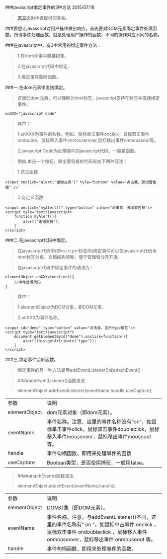 ###javascript绑定事件的3种方法 2015/07/16

>[原文](http://www.itxueyuan.org/view/6338.html)感谢作者提供的答案。

###要想让javascript对用户操作做出响应，首先要对DOM元素绑定事件处理函数。所谓事件处理函数，就是处理用户操作的函数，不同的操作对应不同的名称。

###在javascript中，有3中常用的绑定事件方法：
>1.在dom元素中直接绑定。

>2.在javascript代码中绑定。

>3.绑定事件监听函数。

###一.在dom元素中直接绑定。
>这里的dom元素，可以理解为html标签，javascript支持在标签中直接绑定事件。
    
    onXXX="javascript Code"

>其中：

>1.onXXX为事件的名称。例如，鼠标单击事件onclick，鼠标双击事件ondouble，鼠标移入事件onmouserover,鼠标移出事件onmouseout等。

>2.javascript Code为处理事件的javascript代码，一般是函数。

>例如,单击一个按钮，弹出警告框的代码有如下两种写法：

>1.原生函数

    <input onclick="alert('谢谢支持')" tyle="buttom" value="点击我，弹出警告框" />`

>2.自定义函数

    <input onclick="myAlert()" type="button" value="点击我，弹出警告框"/>
    <script tyle="text/javascript>
        function myAlert(){
            alert("谢谢支持");
        }
    </script>
###二.在javascript代码中绑定。
>在javascript代码中(即`<script>`标签内)绑定事件可以使javascript代码与html标签分离，文档结构清晰，便于管理和分开开发。

>在javascript代码中绑定事件的语法为：
    
    elementObject.onXXX=function(){
        //事件处理代码
    }
    
>其中：

>1.elementObject为DOM对象，即DOM元素。

>2.onXXX为事件名称。

    <input id="demo" type="button" value="点击我，显示type属性"/>
    <script type="text/javascript">
        document.getElementById("dome").onclick=function(){
            alert(this.getAttribute("type"));
        }
    </script>
###三.绑定事件监听函数。
>绑定事件的另一种方法是用addEventListener()或attachEvent()

>####addEventListener()函数语法

>elementObject.addEventListener(eventName,handle,useCapture);

<table>
    <tr>
        <td>参数</td>
        <td>说明</td>
    </tr>
    <tr>
        <td>elementObject</td>
        <td>dom元素对象（即dom元素）。</td>
    </tr>
    <tr>
        <td>eventName</td>
        <td>事件名称。注意，这里的事件名称没有“on”，如鼠标单击事件click，鼠标双击事件doubleclick，鼠标移入事件mouseover，鼠标移出事件mouseout等。</td>
    </tr>
     <tr>
        <td>handle</td>
        <td>事件句柄函数，即用来处理事件的函数</td>
    </tr>
     <tr>
        <td>useCapture</td>
        <td>Boolean类型，是否使用捕获，一般用false。</td>
    </tr>
</table>

>####attachEvent()函数语法

>elementObject.attachEvent(eventName,handle);

<table>
	<tr>
		<td>参数</td>
		<td>说明</td>
	</tr>
	<tr>
		<td>elementObject</td>
		<td>DOM对象（即DOM元素）。</td>
	</tr>
	<tr>
		<td>eventName</td>
		<td>事件名称。注意，与addEventListener()不同，这里的事件名称有“ on ”，如鼠标单击事件 onclick ，鼠标双击事件 ondoubleclick ，鼠标移入事件 onmouseover，鼠标移出事件 onmouseout 等。</td>
	</tr>
	<tr>
		<td>handle</td>
		<td>事件句柄函数，即用来处理事件的函数。</td>
	</tr>
</table>